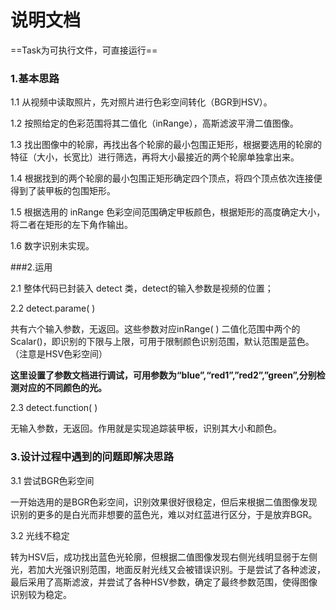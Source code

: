 # 说明文档

 ==Task为可执行文件，可直接运行==

### 1.基本思路

1.1  从视频中读取照片，先对照片进行色彩空间转化（BGR到HSV）。

1.2   按照给定的色彩范围将其二值化（inRange），高斯滤波平滑二值图像。

1.3   找出图像中的轮廓，再找出各个轮廓的最小包围正矩形，根据要选用的轮廓的特征（大小，长宽比）进行筛选，再将大小最接近的两个轮廓单独拿出来。

1.4  根据找到的两个轮廓的最小包围正矩形确定四个顶点，将四个顶点依次连接便得到了装甲板的包围矩形。

1.5 根据选用的 inRange 色彩空间范围确定甲板颜色，根据矩形的高度确定大小，将二者在矩形的左下角作输出。

1.6 数字识别未实现。

###2.运用

2.1  整体代码已封装入 detect 类，detect的输入参数是视频的位置；

2.2   detect.parame( )           

 共有六个输入参数，无返回。这些参数对应inRange(  )  二值化范围中两个的 Scalar()，即识别的下限与上限，可用于限制颜色识别范围，默认范围是蓝色。（注意是HSV色彩空间）

**这里设置了参数文档进行调试，可用参数为“blue”,“red1”,”red2”,”green”,分别检测对应的不同颜色的光。**

2.3   detect.function( )

无输入参数，无返回。作用就是实现追踪装甲板，识别其大小和颜色。

### 3.设计过程中遇到的问题即解决思路

 3.1 尝试BGR色彩空间

一开始选用的是BGR色彩空间，识别效果很好很稳定，但后来根据二值图像发现识别的更多的是白光而非想要的蓝色光，难以对红蓝进行区分，于是放弃BGR。

3.2 光线不稳定

转为HSV后，成功找出蓝色光轮廓，但根据二值图像发现右侧光线明显弱于左侧光，若加大光强识别范围，地面反射光线又会被错误识别。于是尝试了各种滤波，最后采用了高斯滤波，并尝试了各种HSV参数，确定了最终参数范围，使得图像识别较为稳定。
